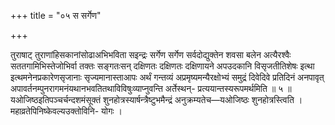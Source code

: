 +++
title = "०५ स सर्गेण"

+++

तुराषाट् तुराणांहिसकानांसोढाअभिभविता सइन्द्रः सर्गेण सर्गेण सर्वदोद्युक्तेन शवसा बलेन अत्यैरश्वैः सततगामिभिस्तेजोभिर्वा तक्तः सङ्गतःसन् दक्षिणतः दक्षिणतः दक्षिणायने अपउदकानि विसृजतीतिशेषः इत्था इत्थमनेनप्रकारेणसृजानाः सृज्यमानास्ताआपः अर्थं गन्तव्यं अप्रमृष्यमन्यैरक्षोभ्यं समुद्रं दिवेदिवे प्रतिदिनं अनपावृत् अपावर्तनम्पुनरागमनंयथानभवतितथाविविषुःव्याप्नुवन्ति अर्तेस्थन्- प्रत्ययान्तस्यरूपमर्थमिति ॥ ५ ॥यओजिष्ठइतिपञ्चर्चन्दशमंसूक्तं शुनहोत्रस्यार्षन्त्रैष्टुभमैन्द्रं अनुक्रम्यतेच—यओजिष्ठः शुनहोत्रस्त्विति । महाव्रतेपिनिष्केवल्यउक्तोविनि- योगः ।